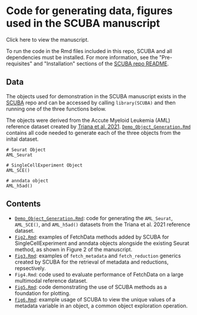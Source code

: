 # Code for generating data, figures used in the SCUBA manuscript

Click here to view the manuscript. <!-- Link to manuscript -->

To run the code in the Rmd files included in this repo, SCUBA and all dependencies must be installed. For more information, see the "Pre-requisites" and "Installation" sections of the [SCUBA repo README](https://github.com/amc-heme/SCUBA).

## Data

The objects used for demonstration in the SCUBA manuscript exists in the [SCUBA](https://github.com/amc-heme/SCUBA) repo and can be accessed by calling `library(SCUBA)` and then running one of the three functions below.

The objects were derived from the Accute Myeloid Leukemia (AML) reference dataset created by [Triana et al. 2021](https://doi.org/10.1038/s41590-021-01059-0). [`Demo_Object_Generation.Rmd`](https://github.com/amc-heme/SCUBA_Manuscript/blob/main/Demo_Object_Generation.Rmd) contains all code needed to generate each of the three objects from the inital dataset. 

```
# Seurat Object
AML_Seurat

# SingleCellExperiment Object
AML_SCE()

# anndata object
AML_h5ad()
```

## Contents

- [`Demo_Object_Generation.Rmd`](https://github.com/amc-heme/SCUBA_Manuscript/blob/main/Demo_Object_Generation.Rmd): code for generating the `AML_Seurat`, `AML_SCE()`, and `AML_h5ad()` datasets from the Triana et al. 2021 reference dataset.
- [`Fig2.Rmd`](https://github.com/amc-heme/SCUBA_Manuscript/blob/main/Fig2.Rmd): examples of FetchData methods added by SCUBA for SingleCellExperiment and anndata objects alongside the existing Seurat method, as shown in Figure 2 of the manuscript.
- [`Fig3.Rmd`](https://github.com/amc-heme/SCUBA_Manuscript/blob/main/Fig3.Rmd): examples of `fetch_metadata` and `fetch_reduction` generics created by SCUBA for the retrieval of metadata and reductions, repsectively.
- `Fig4.Rmd`: code used to evaluate performance of FetchData on a large multimodal reference dataset.
- [`Fig5.Rmd`](https://github.com/amc-heme/SCUBA_Manuscript/blob/main/Fig5.Rmd): code demonstrating the use of SCUBA methods as a foundation for plotting.
- [`Fig6.Rmd`](https://github.com/amc-heme/SCUBA_Manuscript/blob/main/Fig6.Rmd): example usage of SCUBA to view the unique values of a metadata variable in an object, a common object exploration operation.
